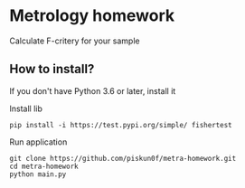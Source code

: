 # Metrology homework
Calculate F-critery for your sample

## How to install?

If you don't have Python 3.6 or later, install it

Install lib
```
pip install -i https://test.pypi.org/simple/ fishertest
```

Run application
```
git clone https://github.com/piskun0f/metra-homework.git
cd metra-homework
python main.py
```
